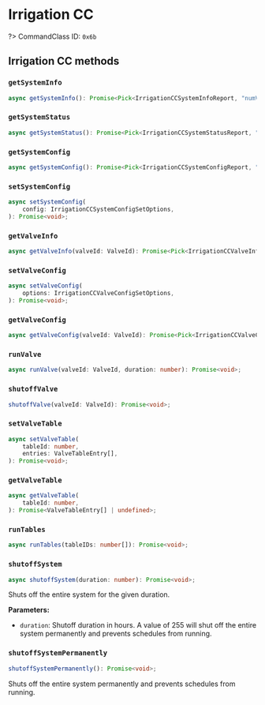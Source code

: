 # Irrigation CC

?> CommandClass ID: `0x6b`

## Irrigation CC methods

### `getSystemInfo`

```ts
async getSystemInfo(): Promise<Pick<IrrigationCCSystemInfoReport, "numValves" | "numValveTables" | "supportsMasterValve" | "maxValveTableSize"> | undefined>;
```

### `getSystemStatus`

```ts
async getSystemStatus(): Promise<Pick<IrrigationCCSystemStatusReport, "systemVoltage" | "flowSensorActive" | "pressureSensorActive" | "rainSensorActive" | "moistureSensorActive" | "flow" | "pressure" | "shutoffDuration" | "errorNotProgrammed" | "errorEmergencyShutdown" | "errorHighPressure" | "errorLowPressure" | "errorValve" | "masterValveOpen" | "firstOpenZoneId"> | undefined>;
```

### `getSystemConfig`

```ts
async getSystemConfig(): Promise<Pick<IrrigationCCSystemConfigReport, "masterValveDelay" | "highPressureThreshold" | "lowPressureThreshold" | "rainSensorPolarity" | "moistureSensorPolarity"> | undefined>;
```

### `setSystemConfig`

```ts
async setSystemConfig(
	config: IrrigationCCSystemConfigSetOptions,
): Promise<void>;
```

### `getValveInfo`

```ts
async getValveInfo(valveId: ValveId): Promise<Pick<IrrigationCCValveInfoReport, "connected" | "nominalCurrent" | "errorShortCircuit" | "errorHighCurrent" | "errorLowCurrent" | "errorMaximumFlow" | "errorHighFlow" | "errorLowFlow"> | undefined>;
```

### `setValveConfig`

```ts
async setValveConfig(
	options: IrrigationCCValveConfigSetOptions,
): Promise<void>;
```

### `getValveConfig`

```ts
async getValveConfig(valveId: ValveId): Promise<Pick<IrrigationCCValveConfigReport, "nominalCurrentHighThreshold" | "nominalCurrentLowThreshold" | "maximumFlow" | "highFlowThreshold" | "lowFlowThreshold" | "useRainSensor" | "useMoistureSensor"> | undefined>;
```

### `runValve`

```ts
async runValve(valveId: ValveId, duration: number): Promise<void>;
```

### `shutoffValve`

```ts
shutoffValve(valveId: ValveId): Promise<void>;
```

### `setValveTable`

```ts
async setValveTable(
	tableId: number,
	entries: ValveTableEntry[],
): Promise<void>;
```

### `getValveTable`

```ts
async getValveTable(
	tableId: number,
): Promise<ValveTableEntry[] | undefined>;
```

### `runTables`

```ts
async runTables(tableIDs: number[]): Promise<void>;
```

### `shutoffSystem`

```ts
async shutoffSystem(duration: number): Promise<void>;
```

Shuts off the entire system for the given duration.

**Parameters:**

-   `duration`: Shutoff duration in hours. A value of 255 will shut off the entire system permanently and prevents schedules from running.

### `shutoffSystemPermanently`

```ts
shutoffSystemPermanently(): Promise<void>;
```

Shuts off the entire system permanently and prevents schedules from running.
